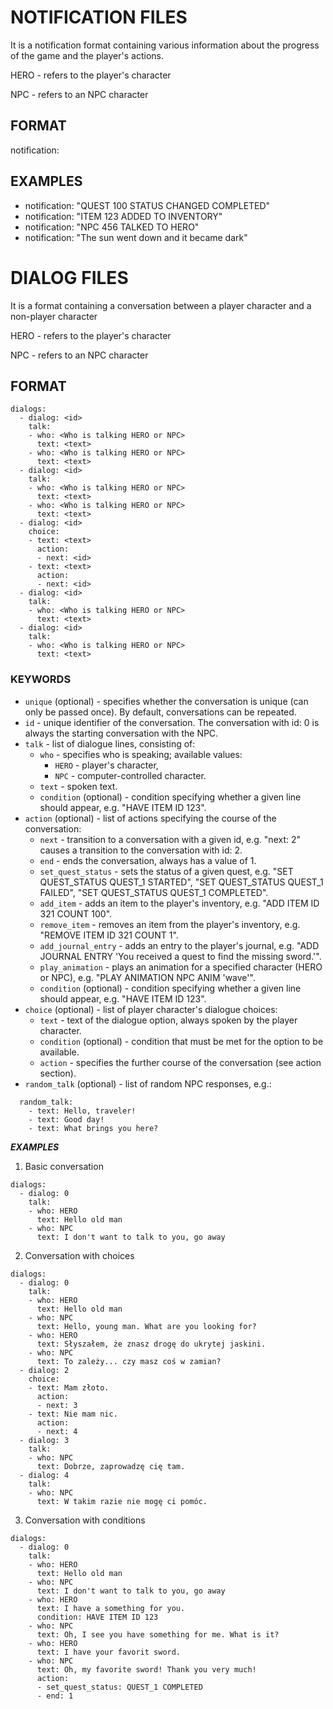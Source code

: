 # NOTIFICATION FILES
It is a notification format containing various information about the progress of the game and the player's actions.

HERO - refers to the player's character

NPC - refers to an NPC character

## FORMAT
  notification: <text>

## EXAMPLES
  - notification: "QUEST 100 STATUS CHANGED COMPLETED"
  - notification: "ITEM 123 ADDED TO INVENTORY"
  - notification: "NPC 456 TALKED TO HERO"
  - notification: "The sun went down and it became dark"

# DIALOG FILES
It is a format containing a conversation between a player character and a non-player character

HERO - refers to the player's character

NPC - refers to an NPC character

## FORMAT
```
dialogs:
  - dialog: <id>
    talk:
    - who: <Who is talking HERO or NPC>
      text: <text>
    - who: <Who is talking HERO or NPC>
      text: <text>
  - dialog: <id>
    talk:
    - who: <Who is talking HERO or NPC>
      text: <text>
    - who: <Who is talking HERO or NPC>
      text: <text>
  - dialog: <id>
    choice:
    - text: <text>
      action:
      - next: <id>
    - text: <text>
      action:
      - next: <id>
  - dialog: <id>
    talk:
    - who: <Who is talking HERO or NPC>
      text: <text>
  - dialog: <id>
    talk:
    - who: <Who is talking HERO or NPC>
      text: <text>
```
### KEYWORDS
- `unique` (optional) - specifies whether the conversation is unique (can only be passed once). By default, conversations can be repeated.
- `id` - unique identifier of the conversation. The conversation with id: 0 is always the starting conversation with the NPC.
- `talk` - list of dialogue lines, consisting of:
  - `who` - specifies who is speaking; available values:
    - `HERO` - player's character,
    - `NPC` - computer-controlled character.
  - `text` - spoken text.
  - `condition` (optional) - condition specifying whether a given line should appear, e.g. "HAVE ITEM ID 123".
- `action` (optional) - list of actions specifying the course of the conversation:
  - `next` - transition to a conversation with a given id, e.g. "next: 2" causes a transition to the conversation with id: 2.
  - `end` - ends the conversation, always has a value of 1.
  - `set_quest_status` - sets the status of a given quest, e.g. "SET QUEST_STATUS QUEST_1 STARTED", "SET QUEST_STATUS QUEST_1 FAILED", "SET QUEST_STATUS QUEST_1 COMPLETED".
  - `add_item` - adds an item to the player's inventory, e.g. "ADD ITEM ID 321 COUNT 100".
  - `remove_item` - removes an item from the player's inventory, e.g. "REMOVE ITEM ID 321 COUNT 1".
  - `add_journal_entry` - adds an entry to the player's journal, e.g. "ADD JOURNAL ENTRY 'You received a quest to find the missing sword.'".
  - `play_animation` - plays an animation for a specified character (HERO or NPC), e.g. "PLAY ANIMATION NPC ANIM 'wave'".
  - `condition` (optional) - condition specifying whether a given line should appear, e.g. "HAVE ITEM ID 123".
- `choice` (optional) - list of player character's dialogue choices:
  - `text` - text of the dialogue option, always spoken by the player character.
  - `condition` (optional) - condition that must be met for the option to be available.
  - `action` - specifies the further course of the conversation (see action section).
- `random_talk` (optional) - list of random NPC responses, e.g.:
```
  random_talk:
    - text: Hello, traveler!
    - text: Good day!
    - text: What brings you here?
```
*****EXAMPLES*****
1. Basic conversation
```
dialogs:
  - dialog: 0
    talk:
    - who: HERO
      text: Hello old man
    - who: NPC
      text: I don't want to talk to you, go away
```

2. Conversation with choices
```
dialogs:
  - dialog: 0
    talk:
    - who: HERO
      text: Hello old man
    - who: NPC
      text: Hello, young man. What are you looking for?
    - who: HERO
      text: Słyszałem, że znasz drogę do ukrytej jaskini.
    - who: NPC
      text: To zależy... czy masz coś w zamian?
  - dialog: 2
    choice:
    - text: Mam złoto.
      action:
      - next: 3
    - text: Nie mam nic.
      action:
      - next: 4
  - dialog: 3
    talk:
    - who: NPC
      text: Dobrze, zaprowadzę cię tam.
  - dialog: 4
    talk:
    - who: NPC
      text: W takim razie nie mogę ci pomóc.
```

3. Conversation with conditions
```
dialogs:
  - dialog: 0
    talk:
    - who: HERO
      text: Hello old man
    - who: NPC
      text: I don't want to talk to you, go away
    - who: HERO
      text: I have a something for you.
      condition: HAVE ITEM ID 123
    - who: NPC
      text: Oh, I see you have something for me. What is it?
    - who: HERO
      text: I have your favorit sword.
    - who: NPC
      text: Oh, my favorite sword! Thank you very much!
      action:
      - set_quest_status: QUEST_1 COMPLETED
      - end: 1
```